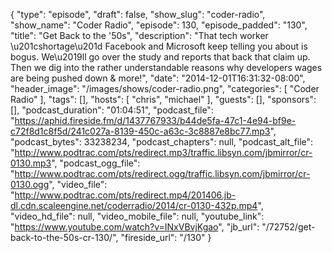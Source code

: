 {
  "type": "episode",
  "draft": false,
  "show_slug": "coder-radio",
  "show_name": "Coder Radio",
  "episode": 130,
  "episode_padded": "130",
  "title": "Get Back to the '50s",
  "description": "That tech worker \u201cshortage\u201d Facebook and Microsoft keep telling you about is bogus. We\u2019ll go over the study and reports that back that claim up. Then we dig into the rather understandable reasons why developers wages are being pushed down & more!",
  "date": "2014-12-01T16:31:32-08:00",
  "header_image": "/images/shows/coder-radio.png",
  "categories": [
    "Coder Radio"
  ],
  "tags": [],
  "hosts": [
    "chris",
    "michael"
  ],
  "guests": [],
  "sponsors": [],
  "podcast_duration": "01:04:51",
  "podcast_file": "https://aphid.fireside.fm/d/1437767933/b44de5fa-47c1-4e94-bf9e-c72f8d1c8f5d/241c027a-8139-450c-a63c-3c8887e8bc77.mp3",
  "podcast_bytes": 33238234,
  "podcast_chapters": null,
  "podcast_alt_file": "http://www.podtrac.com/pts/redirect.mp3/traffic.libsyn.com/jbmirror/cr-0130.mp3",
  "podcast_ogg_file": "http://www.podtrac.com/pts/redirect.ogg/traffic.libsyn.com/jbmirror/cr-0130.ogg",
  "video_file": "http://www.podtrac.com/pts/redirect.mp4/201406.jb-dl.cdn.scaleengine.net/coderradio/2014/cr-0130-432p.mp4",
  "video_hd_file": null,
  "video_mobile_file": null,
  "youtube_link": "https://www.youtube.com/watch?v=INxVBvjKgao",
  "jb_url": "/72752/get-back-to-the-50s-cr-130/",
  "fireside_url": "/130"
}

